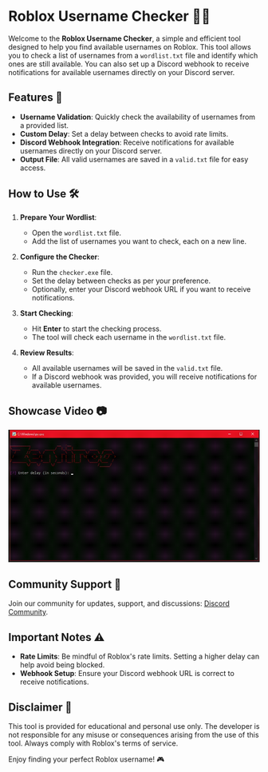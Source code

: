 # Roblox Username Checker 🕵️‍♂️

Welcome to the **Roblox Username Checker**, a simple and efficient tool designed to help you find available usernames on Roblox. This tool allows you to check a list of usernames from a `wordlist.txt` file and identify which ones are still available. You can also set up a Discord webhook to receive notifications for available usernames directly on your Discord server.

## Features 🌟

- **Username Validation**: Quickly check the availability of usernames from a provided list.
- **Custom Delay**: Set a delay between checks to avoid rate limits.
- **Discord Webhook Integration**: Receive notifications for available usernames directly on your Discord server.
- **Output File**: All valid usernames are saved in a `valid.txt` file for easy access.

## How to Use 🛠️

1. **Prepare Your Wordlist**:
   - Open the `wordlist.txt` file.
   - Add the list of usernames you want to check, each on a new line.

2. **Configure the Checker**:
   - Run the `checker.exe` file.
   - Set the delay between checks as per your preference.
   - Optionally, enter your Discord webhook URL if you want to receive notifications.

3. **Start Checking**:
   - Hit **Enter** to start the checking process.
   - The tool will check each username in the `wordlist.txt` file.

4. **Review Results**:
   - All available usernames will be saved in the `valid.txt` file.
   - If a Discord webhook was provided, you will receive notifications for available usernames.

## Showcase Video 📷

![Roblox Username Checker](https://raw.githubusercontent.com/zentir0g/roblox-username-checker/refs/heads/main/pics/roblox%20username%20checker.gif)

## Community Support 👥

Join our community for updates, support, and discussions: [Discord Community](https://discord.gg/W6JfvA4y66).

## Important Notes ⚠️

- **Rate Limits**: Be mindful of Roblox's rate limits. Setting a higher delay can help avoid being blocked.
- **Webhook Setup**: Ensure your Discord webhook URL is correct to receive notifications.

## Disclaimer 🛑

This tool is provided for educational and personal use only. The developer is not responsible for any misuse or consequences arising from the use of this tool. Always comply with Roblox's terms of service.

Enjoy finding your perfect Roblox username! 🎮

